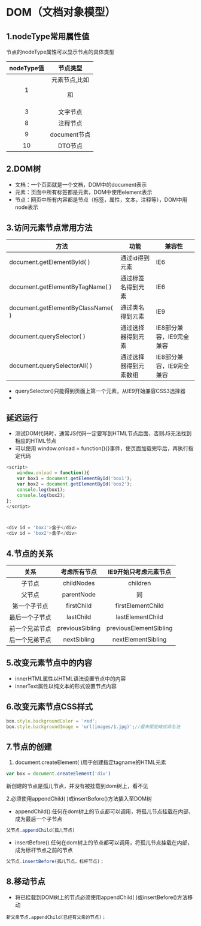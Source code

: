 # DOM（文档对象模型）

## 1.nodeType常用属性值

节点的nodeType属性可以显示节点的具体类型

| nodeType值 |        节点类型         |
| :--------: | :---------------------: |
|     1      | 元素节点,比如<p>和<div> |
|     3      |        文字节点         |
|     8      |        注释节点         |
|     9      |      document节点       |
|     10     |         DTO节点         |

## 2.DOM树

- 文档：一个页面就是一个文档，DOM中的document表示
- 元素：页面中所有标签都是元素，DOM中使用element表示
- 节点：网页中所有内容都是节点（标签，属性，文本，注释等），DOM中用node表示

## 3.访问元素节点常用方法

| 方法                              | 功能                   | 兼容性                   |
| --------------------------------- | ---------------------- | ------------------------ |
| document.getElementById( )        | 通过id得到元素         | IE6                      |
| document.getElementByTagName( )   | 通过标签名得到元素     | IE6                      |
| document.getElementByClassName( ) | 通过类名得到元素       | IE9                      |
| document.querySelector( )         | 通过选择器得到元素     | IE8部分兼容，IE9完全兼容 |
| document.querySelectorAll( )      | 通过选择器得到元素数组 | IE8部分兼容，IE9完全兼容 |

- querySelector()只能得到页面上第一个元素，从IE9开始兼容CSS3选择器
- 

## 延迟运行

- 测试DOM代码时，通常JS代码一定要写到HTML节点后面，否则JS无法找到相应的HTML节点
- 可以使用 window.onload = function(){}事件，使页面加载完毕后，再执行指定代码

```javascript
<script>
    window.onload = function(){
    var box1 = document.getElementById('box1');
    var box2 = document.getElementById('box2');
    console.log(box1);
    console.log(box2);
};
</script>



<div id = 'box1'>盒子</div>
<div id = 'box2'>盒子</div>
```

## 4.节点的关系

|      关系      |  考虑所有节点   | IE9开始只考虑元素节点  |
| :------------: | :-------------: | :--------------------: |
|     子节点     |   childNodes    |        children        |
|     父节点     |   parentNode    |           同           |
|  第一个子节点  |   firstChild    |   firstElementChild    |
| 最后一个子节点 |    lastChild    |    lastElementChild    |
| 前一个兄弟节点 | previousSibling | previousElementSibling |
| 后一个兄弟节点 |   nextSibling   |   nextElementSibling   |

## 5.改变元素节点中的内容

- innerHTML属性以HTML语法设置节点中的内容
- innerText属性以纯文本的形式设置节点内容

## 6.改变元素节点CSS样式

```javascript
box.style.backgroundColor = 'red';
box.style.backgroundImage = 'url(images/1.jpg)';//最末尾驼峰式命名法
```



## 7.节点的创建

1. document.createElement( )用于创建指定tagname的HTML元素

```javascript
var box = document.createElement('div')
```

新创建的节点是孤儿节点，并没有被挂载到dom树上，看不见

2.必须使用appendChild( )或insertBefore()方法插入至DOM树

- appendChild().任何在dom树上的节点都可以调用，将孤儿节点挂载在内部，成为最后一个子节点

```javascript
父节点.appendChild(孤儿节点)
```

- insertBefore().任何在dom树上的节点都可以调用，将孤儿节点挂载在内部，成为标杆节点之前的节点

```javascript
父节点.insertBefore(孤儿节点，标杆节点)；
```

## 8.移动节点

- 将已挂载到DOM树上的节点必须使用appendChild( )或insertBefore()方法移动

```
新父亲节点.appendChild(已经有父亲的节点)；
```


